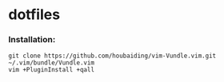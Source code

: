 # dotfiles


### Installation:

```
git clone https://github.com/houbaiding/vim-Vundle.vim.git ~/.vim/bundle/Vundle.vim
vim +PluginInstall +qall
```
